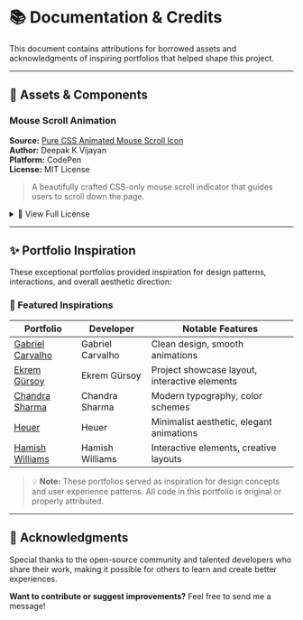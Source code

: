 # 📚 Documentation & Credits

This document contains attributions for borrowed assets and acknowledgments of inspiring portfolios that helped shape this project.

---

## 🎨 Assets & Components

### Mouse Scroll Animation

**Source:** [Pure CSS Animated Mouse Scroll Icon](https://codepen.io/deepakkv/pen/WwmjKQ)  
**Author:** Deepak K Vijayan  
**Platform:** CodePen  
**License:** MIT License

> A beautifully crafted CSS-only mouse scroll indicator that guides users to scroll down the page.

<details>
<summary>📄 View Full License</summary>

**Copyright (c) 2025 by Deepak K Vijayan**

Permission is hereby granted, free of charge, to any person obtaining a copy of this software and associated documentation files (the "Software"), to deal in the Software without restriction, including without limitation the rights to use, copy, modify, merge, publish, distribute, sublicense, and/or sell copies of the Software, and to permit persons to whom the Software is furnished to do so, subject to the following conditions:

The above copyright notice and this permission notice shall be included in all copies or substantial portions of the Software.

THE SOFTWARE IS PROVIDED "AS IS", WITHOUT WARRANTY OF ANY KIND, EXPRESS OR IMPLIED, INCLUDING BUT NOT LIMITED TO THE WARRANTIES OF MERCHANTABILITY, FITNESS FOR A PARTICULAR PURPOSE AND NONINFRINGEMENT. IN NO EVENT SHALL THE AUTHORS OR COPYRIGHT HOLDERS BE LIABLE FOR ANY CLAIM, DAMAGES OR OTHER LIABILITY, WHETHER IN AN ACTION OF CONTRACT, TORT OR OTHERWISE, ARISING FROM, OUT OF OR IN CONNECTION WITH THE SOFTWARE OR THE USE OR OTHER DEALINGS IN THE SOFTWARE.

</details>

---

## ✨ Portfolio Inspiration

These exceptional portfolios provided inspiration for design patterns, interactions, and overall aesthetic direction:

### 🌟 Featured Inspirations

| Portfolio                                                                      | Developer        | Notable Features                              |
| ------------------------------------------------------------------------------ | ---------------- | --------------------------------------------- |
| [Gabriel Carvalho](https://gabrielcarvalho.vercel.app)                         | Gabriel Carvalho | Clean design, smooth animations               |
| [Ekrem Gürsoy](https://ekremgursoy.github.io/Ekrem-Gursoy-portfolio/#projects) | Ekrem Gürsoy     | Project showcase layout, interactive elements |
| [Chandra Sharma](https://ichandrasharma.vercel.app)                            | Chandra Sharma   | Modern typography, color schemes              |
| [Heuer](https://heuer.ovh)                                                     | Heuer            | Minimalist aesthetic, elegant animations      |
| [Hamish Williams](https://hamishw.com/contact)                                 | Hamish Williams  | Interactive elements, creative layouts        |

> 💡 **Note:** These portfolios served as inspiration for design concepts and user experience patterns. All code in this portfolio is original or properly attributed.

---

## 🙏 Acknowledgments

Special thanks to the open-source community and talented developers who share their work, making it possible for others to learn and create better experiences.

**Want to contribute or suggest improvements?** Feel free to send me a message!
